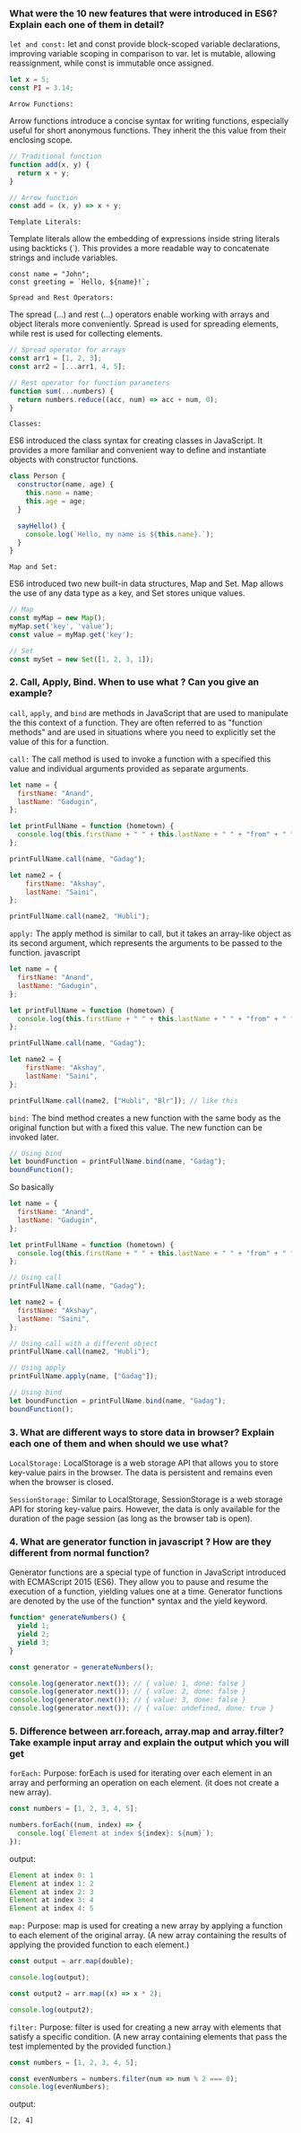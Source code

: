 ### What were the 10 new features that were introduced in ES6? Explain each one of them in detail?

`let and const:`
let and const provide block-scoped variable declarations, improving variable scoping in comparison to var. let is mutable, allowing reassignment, while const is immutable once assigned.

```js
let x = 5;
const PI = 3.14;
```

`Arrow Functions:`

Arrow functions introduce a concise syntax for writing functions, especially useful for short anonymous functions. They inherit the this value from their enclosing scope.

```js
// Traditional function
function add(x, y) {
  return x + y;
}

// Arrow function
const add = (x, y) => x + y;
```

`Template Literals:`

Template literals allow the embedding of expressions inside string literals using backticks (`). This provides a more readable way to concatenate strings and include variables.

```
const name = "John";
const greeting = `Hello, ${name}!`;
```

`Spread and Rest Operators:`

The spread (...) and rest (...) operators enable working with arrays and object literals more conveniently. Spread is used for spreading elements, while rest is used for collecting elements.

```js
// Spread operator for arrays
const arr1 = [1, 2, 3];
const arr2 = [...arr1, 4, 5];

// Rest operator for function parameters
function sum(...numbers) {
  return numbers.reduce((acc, num) => acc + num, 0);
}
```

`Classes:`

ES6 introduced the class syntax for creating classes in JavaScript. It provides a more familiar and convenient way to define and instantiate objects with constructor functions.

```js
class Person {
  constructor(name, age) {
    this.name = name;
    this.age = age;
  }

  sayHello() {
    console.log(`Hello, my name is ${this.name}.`);
  }
}
```

`Map and Set:`

ES6 introduced two new built-in data structures, Map and Set. Map allows the use of any data type as a key, and Set stores unique values.

```js
// Map
const myMap = new Map();
myMap.set('key', 'value');
const value = myMap.get('key');

// Set
const mySet = new Set([1, 2, 3, 1]);
```

### 2. Call, Apply, Bind. When to use what ? Can you give an example?

`call`, `apply`, and `bind` are methods in JavaScript that are used to manipulate the this context of a function. They are often referred to as "function methods" and are used in situations where you need to explicitly set the value of this for a function.

`call:`
The call method is used to invoke a function with a specified this value and individual arguments provided as separate arguments.

```js
let name = {
  firstName: "Anand",
  lastName: "Gadugin",
};

let printFullName = function (hometown) {
  console.log(this.firstName + " " + this.lastName + " " + "from" + " " + hometown);
};

printFullName.call(name, "Gadag");

let name2 = {
    firstName: "Akshay",
    lastName: "Saini",
};

printFullName.call(name2, "Hubli");
```

`apply:`
The apply method is similar to call, but it takes an array-like object as its second argument, which represents the arguments to be passed to the function.
javascript

```js
let name = {
  firstName: "Anand",
  lastName: "Gadugin",
};

let printFullName = function (hometown) {
  console.log(this.firstName + " " + this.lastName + " " + "from" + " " + hometown);
};

printFullName.call(name, "Gadag");

let name2 = {
    firstName: "Akshay",
    lastName: "Saini",
};

printFullName.call(name2, ["Hubli", "Blr"]); // like this
```

`bind:`
The bind method creates a new function with the same body as the original function but with a fixed this value. The new function can be invoked later.

```js
// Using bind
let boundFunction = printFullName.bind(name, "Gadag");
boundFunction();
```

So basically

```js
let name = {
  firstName: "Anand",
  lastName: "Gadugin",
};

let printFullName = function (hometown) {
  console.log(this.firstName + " " + this.lastName + " " + "from" + " " + hometown);
};

// Using call
printFullName.call(name, "Gadag");

let name2 = {
  firstName: "Akshay",
  lastName: "Saini",
};

// Using call with a different object
printFullName.call(name2, "Hubli");

// Using apply
printFullName.apply(name, ["Gadag"]);

// Using bind
let boundFunction = printFullName.bind(name, "Gadag");
boundFunction();
```

### 3. What are different ways to store data in browser? Explain each one of them and when should we use what?

`LocalStorage:` LocalStorage is a web storage API that allows you to store key-value pairs in the browser. The data is persistent and remains even when the browser is closed.

`SessionStorage:` Similar to LocalStorage, SessionStorage is a web storage API for storing key-value pairs. However, the data is only available for the duration of the page session (as long as the browser tab is open).

### 4. What are generator function in javascript ? How are they different from normal function?

Generator functions are a special type of function in JavaScript introduced with ECMAScript 2015 (ES6). They allow you to pause and resume the execution of a function, yielding values one at a time. Generator functions are denoted by the use of the function\* syntax and the yield keyword.

```js
function* generateNumbers() {
  yield 1;
  yield 2;
  yield 3;
}

const generator = generateNumbers();

console.log(generator.next()); // { value: 1, done: false }
console.log(generator.next()); // { value: 2, done: false }
console.log(generator.next()); // { value: 3, done: false }
console.log(generator.next()); // { value: undefined, done: true }
```

### 5. Difference between arr.foreach, array.map and array.filter? Take example input array and explain the output which you will get

`forEach:`
Purpose: forEach is used for iterating over each element in an array and performing an operation on each element. (it does not create a new array).

```js
const numbers = [1, 2, 3, 4, 5];

numbers.forEach((num, index) => {
  console.log(`Element at index ${index}: ${num}`);
});
```

output:

```js
Element at index 0: 1
Element at index 1: 2
Element at index 2: 3
Element at index 3: 4
Element at index 4: 5
```

`map:`
Purpose: map is used for creating a new array by applying a function to each element of the original array. (A new array containing the results of applying the provided function to each element.)

```js
const output = arr.map(double);

console.log(output);

const output2 = arr.map((x) => x * 2);

console.log(output2);
```

`filter:`
Purpose: filter is used for creating a new array with elements that satisfy a specific condition. (A new array containing elements that pass the test implemented by the provided function.)

```js
const numbers = [1, 2, 3, 4, 5];

const evenNumbers = numbers.filter(num => num % 2 === 0);
console.log(evenNumbers);
```

output:

```
[2, 4]
```

